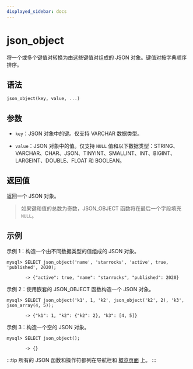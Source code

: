 ```yaml
---
displayed_sidebar: docs
---
```


# json_object

将一个或多个键值对转换为由这些键值对组成的 JSON 对象。键值对按字典顺序排序。

## 语法

```Haskell
json_object(key, value, ...)
```

## 参数

- `key`：JSON 对象中的键。仅支持 VARCHAR 数据类型。

- `value`：JSON 对象中的值。仅支持 `NULL` 值和以下数据类型：STRING、VARCHAR、CHAR、JSON、TINYINT、SMALLINT、INT、BIGINT、LARGEINT、DOUBLE、FLOAT 和 BOOLEAN。

## 返回值

返回一个 JSON 对象。

> 如果键和值的总数为奇数，JSON_OBJECT 函数将在最后一个字段填充 `NULL`。

## 示例

示例 1：构造一个由不同数据类型的值组成的 JSON 对象。

```plaintext
mysql> SELECT json_object('name', 'starrocks', 'active', true, 'published', 2020);

       -> {"active": true, "name": "starrocks", "published": 2020}            
```

示例 2：使用嵌套的 JSON_OBJECT 函数构造一个 JSON 对象。

```plaintext
mysql> SELECT json_object('k1', 1, 'k2', json_object('k2', 2), 'k3', json_array(4, 5));

       -> {"k1": 1, "k2": {"k2": 2}, "k3": [4, 5]} 
```

示例 3：构造一个空的 JSON 对象。

```plaintext
mysql> SELECT json_object();

       -> {}
```

:::tip
所有的 JSON 函数和操作符都列在导航栏和 [概览页面](../overview-of-json-functions-and-operators.md) 上。
:::